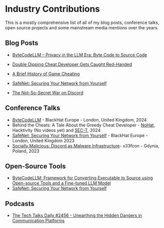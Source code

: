# Industry Contributions
This is a mostly comprehensive list of all of my blog posts, conference talks, open source projects and some mainstream media mentions over the years.

## Blog Posts
- [ByteCodeLLM – Privacy in the LLM Era: Byte Code to Source Code](https://www.cyberark.com/resources/identity-management/bytecodellm-privacy-in-the-llm-era-byte-code-to-source-code)
- [Double Dipping Cheat Developer Gets Caught Red-Handed](https://www.cyberark.com/resources/threat-research-blog/double-dipping-cheat-developer-gets-caught-red-handed)
- [A Brief History of Game Cheating](https://www.cyberark.com/resources/threat-research-blog/a-brief-history-of-game-cheating)

- [SafeNet: Securing Your Network from Yourself](https://www.cyberark.com/resources/threat-research-blog/safenet-securing-your-network-from-yourself)
- [The Not-So-Secret War on Discord](https://www.cyberark.com/resources/threat-research-blog/the-not-so-secret-war-on-discord)

## Conference Talks
- [ByteCodeLLM](https://www.blackhat.com/eu-24/arsenal/schedule/index.html#bytecodellm---framework-for-converting-executable-to-source-using-open-source-tools-and-a-fine-tuned-llm-model-42063) - BlackHat Europe - London, United Kingdom, 2024
- Behind the Cheats: A Tale About the Greedy Cheat Developer - [NoHat](https://www.youtube.com/watch?v=68W5DMkdjuY), Hacktivity (No videos yet) and [SEC-T](https://www.youtube.com/watch?v=pwuVpFSuS04), 2024
- [SafeNet: Securing Your Network from Yourself](https://www.blackhat.com/eu-23/arsenal/schedule/#safenet---securing-your-network-from-your-research-35801) - BlackHat Europe - London, United Kingdom 2023
- [Socially Malicious: Discord as Malware Infrastructure](https://www.youtube.com/watch?v=TzniP48w5mg)- x33fcon - Gdynia, Poland, 2023

## Open-Source Tools
- [ByteCodeLLM: Framework for Converting Executable to Source using Open-source Tools and a Fine-tuned LLM Model](https://github.com/cyberark/ByteCodeLLM)
- [SafeNet: Securing Your Network from Yourself ](https://github.com/cyberark/ByteCodeLLM)

## Podcasts
- [The Tech Talks Daily #2456 - Unearthing the Hidden Dangers in Communication Platforms](https://www.youtube.com/watch?v=SbhKXrUfru8)
